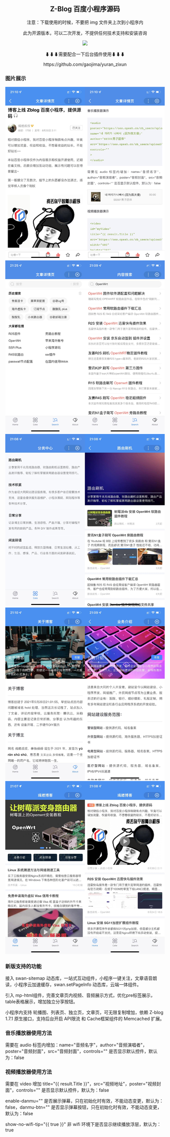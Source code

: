 <h2 align="center">Z-Blog 百度小程序源码</h2>
<p align="center">注意：下载使用的时候，不要把 img 文件夹上次到小程序内</p>
<p align="center">此为开源版本，可以二次开发，不提供任何技术支持和安装咨询</p>

<p align="center">
<img src="https://img.shields.io/badge/yuran%20zixun-By%20二%20马%20食%20槽%20-gray.svg?colorA=655BE1&amp;colorB=4F44D6&amp;style=for-the-badge">
</p>

<p align="center">⬇⬇⬇需要配合一下后台插件使用⬇⬇⬇</p>
<p align="center">https://github.com/gaojima/yuran_zixun</p>

<h3>图片展示</h3>

<img src="https://github.com/gaojima/zblog-baiduboxapp/blob/main/img/202111211583.jpg?raw=true">
<img src="https://github.com/gaojima/zblog-baiduboxapp/blob/main/img/202111214074.jpg?raw=true">
<img src="https://github.com/gaojima/zblog-baiduboxapp/blob/main/img/202111217094.jpg?raw=true">
<img src="https://github.com/gaojima/zblog-baiduboxapp/blob/main/img/202111217210.jpg?raw=true">
<img src="https://github.com/gaojima/zblog-baiduboxapp/blob/main/img/202111217542.jpg?raw=true">

<h3>新版支持的功能</h3>

<p>接入 swan-sitemap 动态库，一站式互动组件，小程序一键关注，文章语音朗读，小程序云加速缓存，swan.setPageInfo 动态库，云端一体组件。</p>

<p>引入 mp-html组件，完善文章页内视频、音频展示方式，优化pre标签展示，table表格展示，增加独立分享按钮。</p>

<p>小程序内支持 轮播图、列表页、独立页，文章页，可无限复制增加，依赖 Z-blog 1.7.1 原生接口，支持后台开启 API限流 和 Cache框架组件的 Memcached 扩展。</p>

<h3>音乐播放器使用方法</h3>
<p>需要在 audio 标签内增加：name="音频名字"，author="音频演唱者"，poster="音频封面"，src="音频封面"，controls="" 是否显示默认控件，默认为：false</p>

<h3>视频播放器使用方法</h3>

<p>需要在 video 增加 title="{{ result.Title }}"，src="视频地址"，poster="视频封面"，controls="" 是否显示默认控件，默认为：false</p>

<p>enable-danmu="" 是否展示弹幕，只在初始化时有效，不能动态变更，默认为：false，danmu-btn="" 是否显示弹幕按钮，只在初始化时有效，不能动态变更，默认为：false</p>

<p>show-no-wifi-tip="{{ true }}" 非 wifi 环境下是否显示继续播放浮层，默认为：true</p>